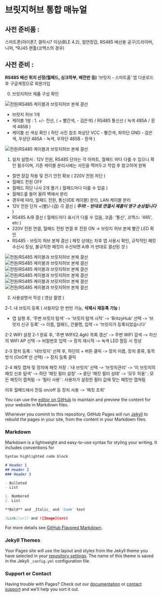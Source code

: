 # 브릿지허브 통합 매뉴얼

## 사전 준비품 : 
스마트폰(아이폰7, 갤럭시7 이상(BLE 4.2), 절연장갑, RS485 배선용 공구(드라이버, 니퍼, *RJ45 랜툴(코맥스의 경우)

## 사전 준비 : 
 **RS485 배선 위치 선정(월패드, 싱크하부, 배전반 등)**
 ‘브릿지 - 스마트홈’ 앱 다운로드 후 구글계정으로 회원가입

0. 브릿지허브 제품 구성 확인

![전원/RS485 케이블과 브릿지허브 본체 결선](/imgs/20201228_011831.jpg)

 - 브릿지 허브 1개
 - 케이블 1쌍 : 1. +/- 전선, ( + 빨간색, - 검은색) / RS485 통신선 ( 녹색 485A / 흰색 485B ) 
 - 케이블 선 색상 확인 ( 하단 사진 참조  좌상단 VCC - 빨간색, 좌하단 GND - 검은색, 우상단 485A - 녹색, 우하단 485B - 흰색 )
 
![전원/RS485 케이블과 브릿지허브 본체 결선](/imgs/20201228_011624.jpg)

1. 설치 설명서 : 12V 전원, RS485 단자는 각 아파트, 월패드 마다 다를 수 있으니 확인 필수이며, 기존 케이블 분리시에는 사진을 찍어두고 작업 후 참고하여 원복

 - 절연 장갑 착용 및 전기 안전 확보 ( 220V 전원 차단 )  
 - 월패드 전원 OFF 
 - 월패드 하단 나사 2개 풀기 ( 월패드마다 다를 수 있음 )
 - 월패드를 들어 올려 벽에서 분리
 - 경우에 따라, 월패드 전원, 통신(IDE 케이블) 분리, LAN 케이블 분리
 - 12V 전원 단자 +(빨)/-(검) 극 결선 ( ***주의! - 반대로 연결시 제품이 영구 손상됩니다*** )
 - RS485 A/B 결선 ( 월패드마다 표시가 다를 수 있음, 코콤: '통신', 코맥스: '485', etc ) 
 - 220V 전원 연결, 월패드 전원 연결 후 전원 ON -> 브릿지 허브 본체 빨간 LED 확인
 - RS485 - 브릿지 허브 본체 결선 ( 패킷 상태는 차후 앱 사용시 확인, 규칙적인 패킷 수신시 정상, 불규칙한 패킷이 수신되면 A/B 가 반대로 결선된 것 )

![전원/RS485 케이블과 브릿지허브 본체 결선](/imgs/20201228_014834.jpg)
![전원/RS485 케이블과 브릿지허브 본체 결선](/imgs/20201228_015230.jpg)
![전원/RS485 케이블과 브릿지허브 본체 결선](/imgs/20201228_015303.jpg)
![전원/RS485 케이블과 브릿지허브 본체 결선](/imgs/20201228_015401.jpg)
![전원/RS485 케이블과 브릿지허브 본체 결선](/imgs/20201228_015436.jpg)
![전원/RS485 케이블과 브릿지허브 본체 결선](/imgs/20201228_015452.jpg)


2. 사용설명서 작성 ( 영상 촬영 )

 2-1. 내 브릿지 등록 ( 사용자당 한 번만 가능, **삭제시 재등록 가능** )
  - 앱 실행 후, ‘주변 브릿지 탐색’ -> ‘브릿지 탐색 시작’ -> ‘BritzyHub’ 선택 -> ‘브릿지 신규 등록’ 
   -> 이름, 월패드, 건물명, 입력 -> '브릿지가 등록되었습니다'
   
 2-2 WIFI 설정 
  2-1 완료 후, ‘주변 WIFI(2.4gh) 목록 갱신’ -> 주변 WIFI 검색 -> 자신의 WIFI AP 선택 -> 비밀번호 입력 -> 장치 재시작 -> 녹색 LED 점등 시 정상

 2-3 장치 등록 : ‘내브릿지’ 선택 후, 하단의 + 버튼 클릭 -> 장치 이름, 장치 종류, 동작 방식 (OnOff 만 선택) -> 장치 등록 클릭

 2-4 패킷 캡쳐 및 장치에 패킷 저장 : ‘내 브릿지’ 선택 -> ‘브릿지관리’ -> ‘이 브릿지의 패킷 신호 탐색’ -> 하단 ‘패킷 필터 설정’ -> 중단 ‘패킷 필터 상태’ -> ‘모두 허용’ : 모든 패킷이 캡쳐됨 
 -> ‘필터 사용’ : 사용자가 설정한 필터 값에 맞는 패킷만 캡쳐됨

 이후 월패드에서 전등 on/off 등 장치 사용 -> ‘패킷 조회’ 


You can use the [editor on GitHub](https://github.com/BritzyHub/Britzy/edit/gh-pages/index.md) to maintain and preview the content for your website in Markdown files.

Whenever you commit to this repository, GitHub Pages will run [Jekyll](https://jekyllrb.com/) to rebuild the pages in your site, from the content in your Markdown files.

### Markdown

Markdown is a lightweight and easy-to-use syntax for styling your writing. It includes conventions for

```markdown
Syntax highlighted code block

# Header 1
## Header 2
### Header 3

- Bulleted
- List

1. Numbered
2. List

**Bold** and _Italic_ and `Code` text

[Link](url) and ![Image](src)
```

For more details see [GitHub Flavored Markdown](https://guides.github.com/features/mastering-markdown/).

### Jekyll Themes

Your Pages site will use the layout and styles from the Jekyll theme you have selected in your [repository settings](https://github.com/BritzyHub/Britzy/settings). The name of this theme is saved in the Jekyll `_config.yml` configuration file.

### Support or Contact

Having trouble with Pages? Check out our [documentation](https://docs.github.com/categories/github-pages-basics/) or [contact support](https://github.com/contact) and we’ll help you sort it out.
